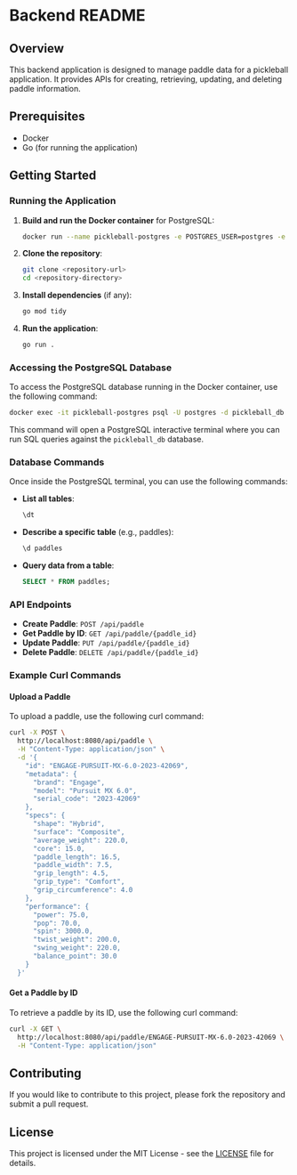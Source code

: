<!-- @format -->

# Backend README

## Overview

This backend application is designed to manage paddle data for a pickleball application. It provides APIs for creating, retrieving, updating, and deleting paddle information.

## Prerequisites

- Docker
- Go (for running the application)

## Getting Started

### Running the Application

1. **Build and run the Docker container** for PostgreSQL:

   ```bash
   docker run --name pickleball-postgres -e POSTGRES_USER=postgres -e POSTGRES_PASSWORD=postgres -e POSTGRES_DB=pickleball_db -p 5432:5432 -d postgres
   ```

2. **Clone the repository**:

   ```bash
   git clone <repository-url>
   cd <repository-directory>
   ```

3. **Install dependencies** (if any):

   ```bash
   go mod tidy
   ```

4. **Run the application**:
   ```bash
   go run .
   ```

### Accessing the PostgreSQL Database

To access the PostgreSQL database running in the Docker container, use the following command:

```bash
docker exec -it pickleball-postgres psql -U postgres -d pickleball_db
```

This command will open a PostgreSQL interactive terminal where you can run SQL queries against the `pickleball_db` database.

### Database Commands

Once inside the PostgreSQL terminal, you can use the following commands:

- **List all tables**:

  ```sql
  \dt
  ```

- **Describe a specific table** (e.g., paddles):

  ```sql
  \d paddles
  ```

- **Query data from a table**:
  ```sql
  SELECT * FROM paddles;
  ```

### API Endpoints

- **Create Paddle**: `POST /api/paddle`
- **Get Paddle by ID**: `GET /api/paddle/{paddle_id}`
- **Update Paddle**: `PUT /api/paddle/{paddle_id}`
- **Delete Paddle**: `DELETE /api/paddle/{paddle_id}`

### Example Curl Commands

#### Upload a Paddle

To upload a paddle, use the following curl command:

```bash
curl -X POST \
  http://localhost:8080/api/paddle \
  -H "Content-Type: application/json" \
  -d '{
    "id": "ENGAGE-PURSUIT-MX-6.0-2023-42069",
    "metadata": {
      "brand": "Engage",
      "model": "Pursuit MX 6.0",
      "serial_code": "2023-42069"
    },
    "specs": {
      "shape": "Hybrid",
      "surface": "Composite",
      "average_weight": 220.0,
      "core": 15.0,
      "paddle_length": 16.5,
      "paddle_width": 7.5,
      "grip_length": 4.5,
      "grip_type": "Comfort",
      "grip_circumference": 4.0
    },
    "performance": {
      "power": 75.0,
      "pop": 70.0,
      "spin": 3000.0,
      "twist_weight": 200.0,
      "swing_weight": 220.0,
      "balance_point": 30.0
    }
  }'
```

#### Get a Paddle by ID

To retrieve a paddle by its ID, use the following curl command:

```bash
curl -X GET \
  http://localhost:8080/api/paddle/ENGAGE-PURSUIT-MX-6.0-2023-42069 \
  -H "Content-Type: application/json"
```

## Contributing

If you would like to contribute to this project, please fork the repository and submit a pull request.

## License

This project is licensed under the MIT License - see the [LICENSE](LICENSE) file for details.
